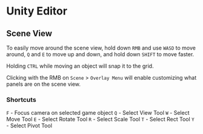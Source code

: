 # Unity Editor

## Scene View

To easily move around the scene view, hold down `RMB` and use `WASD` to move around, `Q` and `E` to move up and down, and hold down `SHIFT` to move faster.

Holding `CTRL` while moving an object will snap it to the grid.

Clicking with the RMB on `Scene` > `Overlay Menu` will enable customizing what panels are on the scene view.

### Shortcuts

`F` - Focus camera on selected game object
`Q` - Select View Tool
`W` - Select Move Tool
`E` - Select Rotate Tool
`R` - Select Scale Tool
`T` - Select Rect Tool
`Y` - Select Pivot Tool

